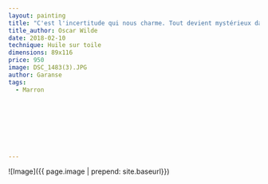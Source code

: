 ```yaml
---
layout: painting
title: "C'est l'incertitude qui nous charme. Tout devient mystérieux dans la brume."                      
title_author: Oscar Wilde                                            
date: 2018-02-10
technique: Huile sur toile 
dimensions: 89x116
price: 950
image: DSC_1483(3).JPG 
author: Garanse
tags:
  - Marron
 
  
  
  
  
  
  
  
---
```

![Image]({{ page.image | prepend: site.baseurl}})

